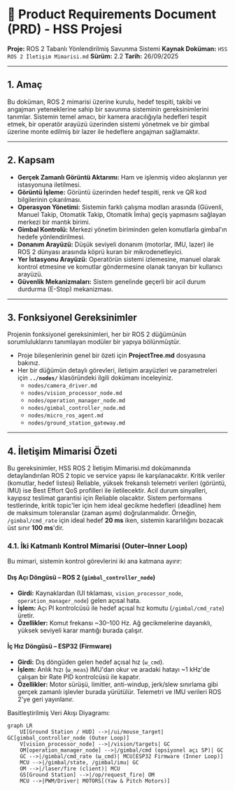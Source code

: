 # 📄 Product Requirements Document (PRD) - HSS Projesi

**Proje:** ROS 2 Tabanlı Yönlendirilmiş Savunma Sistemi
**Kaynak Doküman:** `HSS ROS 2 İletişim Mimarisi.md`
**Sürüm:** 2.2
**Tarih:** 26/09/2025

---

## 1. Amaç

Bu doküman, ROS 2 mimarisi üzerine kurulu, hedef tespiti, takibi ve angajman yeteneklerine sahip bir savunma sisteminin gereksinimlerini tanımlar. Sistemin temel amacı, bir kamera aracılığıyla hedefleri tespit etmek, bir operatör arayüzü üzerinden sistemi yönetmek ve bir gimbal üzerine monte edilmiş bir lazer ile hedeflere angajman sağlamaktır.

---

## 2. Kapsam

-   **Gerçek Zamanlı Görüntü Aktarımı:** Ham ve işlenmiş video akışlarının yer istasyonuna iletilmesi.
-   **Görüntü İşleme:** Görüntü üzerinden hedef tespiti, renk ve QR kod bilgilerinin çıkarılması.
-   **Operasyon Yönetimi:** Sistemin farklı çalışma modları arasında (Güvenli, Manuel Takip, Otomatik Takip, Otomatik İmha) geçiş yapmasını sağlayan merkezi bir mantık birimi.
-   **Gimbal Kontrolü:** Merkezi yönetim biriminden gelen komutlarla gimbal'ın hedefe yönlendirilmesi.
-   **Donanım Arayüzü:** Düşük seviyeli donanım (motorlar, IMU, lazer) ile ROS 2 dünyası arasında köprü kuran bir mikrodenetleyici.
-   **Yer İstasyonu Arayüzü:** Operatörün sistemi izlemesine, manuel olarak kontrol etmesine ve komutlar göndermesine olanak tanıyan bir kullanıcı arayüzü.
-   **Güvenlik Mekanizmaları:** Sistem genelinde geçerli bir acil durum durdurma (E-Stop) mekanizması.

---

## 3. Fonksiyonel Gereksinimler

Projenin fonksiyonel gereksinimleri, her bir ROS 2 düğümünün sorumluluklarını tanımlayan modüler bir yapıya bölünmüştür.

-   Proje bileşenlerinin genel bir özeti için **ProjectTree.md** dosyasına bakınız.
-   Her bir düğümün detaylı görevleri, iletişim arayüzleri ve parametreleri için **`../nodes/`** klasöründeki ilgili dokümanı inceleyiniz.
    -   `nodes/camera_driver.md`
    -   `nodes/vision_processor_node.md`
    -   `nodes/operation_manager_node.md`
    -   `nodes/gimbal_controller_node.md`
    -   `nodes/micro_ros_agent.md`
    -   `nodes/ground_station_gateway.md`

---

## 4. İletişim Mimarisi Özeti

Bu gereksinimler, HSS ROS 2 İletişim Mimarisi.md dokümanında detaylandırılan ROS 2 topic ve service yapısı ile karşılanacaktır. Kritik veriler (komutlar, hedef listesi) Reliable, yüksek frekanslı telemetri verileri (görüntü, IMU) ise Best Effort QoS profilleri ile iletilecektir. Acil durum sinyalleri, kayıpsız teslimat garantisi için Reliable olacaktır.
Sistem performans testlerinde, kritik topic'ler için hem ideal gecikme hedefleri (deadline) hem de maksimum toleranslar (zaman aşımı) doğrulanmalıdır. Örneğin, `/gimbal/cmd_rate` için ideal hedef **20 ms** iken, sistemin kararlılığını bozacak üst sınır **100 ms**'dir.
### 4.1. İki Katmanlı Kontrol Mimarisi (Outer–Inner Loop)

Bu mimari, sistemin kontrol görevlerini iki ana katmana ayırır:

#### Dış Açı Döngüsü – ROS 2 (`gimbal_controller_node`)
*   **Girdi:** Kaynaklardan (UI tıklaması, `vision_processor_node`, `operation_manager_node`) gelen açısal hata.
*   **İşlem:** Açı PI kontrolcüsü ile hedef açısal hız komutu (`/gimbal/cmd_rate`) üretir.
*   **Özellikler:** Komut frekansı ~30–100 Hz. Ağ gecikmelerine dayanıklı, yüksek seviyeli karar mantığı burada çalışır.

#### İç Hız Döngüsü – ESP32 (Firmware)
*   **Girdi:** Dış döngüden gelen hedef açısal hız (`ω_cmd`).
*   **İşlem:** Anlık hızı (`ω_meas`) IMU'dan okur ve aradaki hatayı ~1 kHz'de çalışan bir Rate PID kontrolcüsü ile kapatır.
*   **Özellikler:** Motor sürüşü, limitler, anti-windup, jerk/slew sınırlama gibi gerçek zamanlı işlevler burada yürütülür. Telemetri ve IMU verileri ROS 2'ye geri yayınlanır.


Basitleştirilmiş Veri Akışı Diyagramı:
```mermaid
graph LR
    UI[Ground Station / HUD] -->|/ui/mouse_target| GC[gimbal_controller_node (Outer Loop)]
    V[vision_processor_node] -->|/vision/targets| GC
    OM[operation_manager_node] -->|/gimbal/cmd (opsiyonel açı SP)| GC
    GC -->|/gimbal/cmd_rate (ω_cmd)| MCU[ESP32 Firmware (Inner Loop)]
    MCU -->|/gimbal/state, /gimbal/imu| GC
    OM -->|/laser/fire (client)| MCU
    GS[Ground Station] -->|/op/request_fire| OM
    MCU -->|PWM/Driver| MOTORS[(Yaw & Pitch Motors)]
```
```
